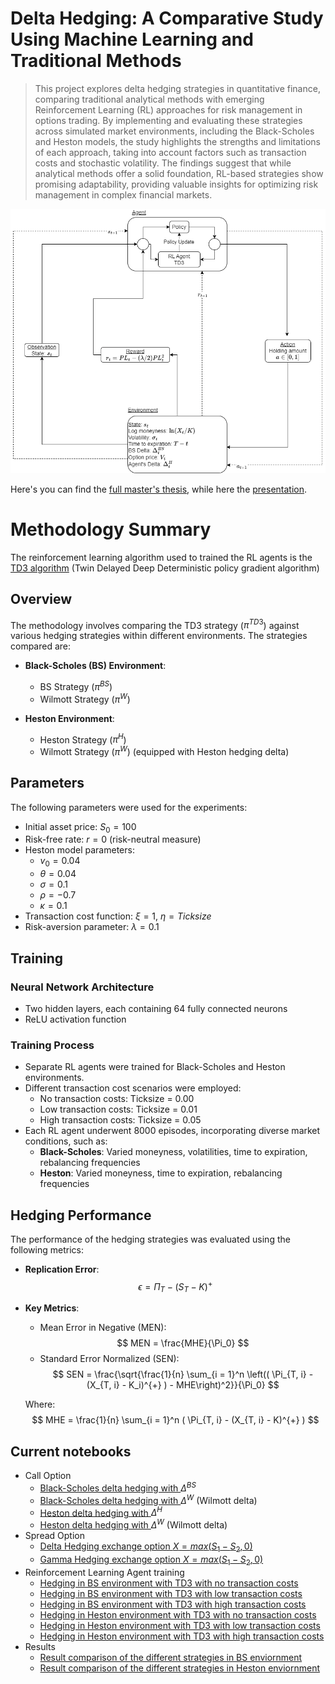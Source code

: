 # Delta Hedging: A Comparative Study Using Machine Learning and Traditional Methods

> This project explores delta hedging strategies in quantitative finance, comparing traditional analytical methods with emerging Reinforcement Learning (RL) approaches for risk management in options trading. By implementing and evaluating these strategies across simulated market environments, including the Black-Scholes and Heston models, the study highlights the strengths and limitations of each approach, taking into account factors such as transaction costs and stochastic volatility. The findings suggest that while analytical methods offer a solid foundation, RL-based strategies show promising adaptability, providing valuable insights for optimizing risk management in complex financial markets.

![rl-env](images/rl_hedging_1.png)

Here's you can find the [full master's thesis](https://drive.google.com/file/d/18Bhfm8zV51Ucb4swH3QYgUoy_uS0sxaI/view?usp=drive_link), while here the [presentation](https://drive.google.com/file/d/11lvLpdOtUgDfHKnX0PaKqnCfwlEdKRMJ/view?usp=sharing).

# Methodology Summary

The reinforcement learning algorithm used to trained the RL agents is the [TD3 algorithm](https://arxiv.org/pdf/1802.09477) (Twin Delayed Deep Deterministic policy gradient algorithm)

## Overview
The methodology involves comparing the TD3 strategy ($\pi^{TD3}$) against various hedging strategies within different environments. The strategies compared are:

- **Black-Scholes (BS) Environment**:
  - BS Strategy ($\pi^{BS}$)
  - Wilmott Strategy ($\pi^{W}$)

- **Heston Environment**:
  - Heston Strategy ($\pi^{H}$)
  - Wilmott Strategy ($\pi^{W}$) (equipped with Heston hedging delta)

## Parameters
The following parameters were used for the experiments:

- Initial asset price: $S_0 = 100$
- Risk-free rate: $r = 0$ (risk-neutral measure)
- Heston model parameters:
  - $v_0 = 0.04$
  - $\theta = 0.04$
  - $\sigma = 0.1$
  - $\rho = -0.7$
  - $\kappa = 0.1$
- Transaction cost function: $\xi = 1$, $\eta = \textit{Ticksize}$
- Risk-aversion parameter: $\lambda = 0.1$

## Training
### Neural Network Architecture
- Two hidden layers, each containing 64 fully connected neurons
- ReLU activation function

### Training Process
- Separate RL agents were trained for Black-Scholes and Heston environments.
- Different transaction cost scenarios were employed:
  - No transaction costs: Ticksize = 0.00
  - Low transaction costs: Ticksize = 0.01
  - High transaction costs: Ticksize = 0.05
- Each RL agent underwent 8000 episodes, incorporating diverse market conditions, such as:
  - **Black-Scholes**: Varied moneyness, volatilities, time to expiration, rebalancing frequencies
  - **Heston**: Varied moneyness, time to expiration, rebalancing frequencies

## Hedging Performance
The performance of the hedging strategies was evaluated using the following metrics:

- **Replication Error**: 
$$
\epsilon = \Pi_T - (S_T - K)^+ 
$$

- **Key Metrics**:
  - Mean Error in Negative (MEN):
  $$
  MEN = \frac{MHE}{\Pi_0}
  $$
  - Standard Error Normalized (SEN):
  $$
  SEN = \frac{\sqrt{\frac{1}{n} \sum_{i = 1}^n \left(( \Pi_{T, i} - (X_{T, i} - K_i)^{+} ) - MHE\right)^2}}{\Pi_0}
  $$

  Where:
  $$
  MHE = \frac{1}{n} \sum_{i = 1}^n ( \Pi_{T, i} - (X_{T, i} - K)^{+} )
  $$


## Current notebooks

- Call Option
  - [Black-Scholes delta hedging with ](black-scholes-hedging/call-option/bs_delta_hedging.ipynb)$\Delta^{BS}$
  - [Black-Scholes delta hedging with ](black-scholes-hedging/call-option/bs_delta_hedging.ipynb)$\Delta^{W}$ (Wilmott delta)
  - [Heston delta hedging with ](black-scholes-hedging/call-option/bs_delta_hedging.ipynb)$\Delta^{H}$
  - [Heston delta hedging with ](black-scholes-hedging/call-option/bs_delta_hedging.ipynb)$\Delta^{W}$ (Wilmott delta)
- Spread Option
  - [Delta Hedging exchange option $X = max(S_1 - S_2, 0)$](black-scholes-hedging/spread-option/delta_hedging_spread.ipynb)
  - [Gamma Hedging exchange option $X = max(S_1 - S_2, 0)$](black-scholes-hedging/spread-option/gamma_hedging_spread.ipynb)
- Reinforcement Learning Agent training
  - [Hedging in BS environment with TD3 with no transaction costs](rl-hedging/hedging-bs-t3d-training-zero.ipynb)
  - [Hedging in BS environment with TD3 with low transaction costs](rl-hedging/hedging-bs-t3d-training-low.ipynb)
  - [Hedging in BS environment with TD3 with high transaction costs](rl-hedging/hedging-bs-t3d-training-high.ipynb)
  - [Hedging in Heston environment with TD3 with no transaction costs](rl-hedging/hedging-heston-t3d-training-zero.ipynb)
  - [Hedging in Heston environment with TD3 with low transaction costs](rl-hedging/hedging-heston-t3d-training-low.ipynb)
  - [Hedging in Heston environment with TD3 with high transaction costs](rl-hedging/hedging-heston-t3d-training-high.ipynb)
- Results
  - [Result comparison of the different strategies in BS enviornment](black-scholes-hedging/call-option/results_comp.ipynb)
  - [Result comparison of the different strategies in Heston enviornment](heston-hedging/results_comparison.ipynb)